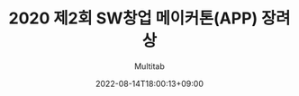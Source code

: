 ---
title: "2020 제2회 SW창업 메이커톤(APP) 장려상"
date: 2022-08-14T18:00:13+09:00
# weight: 2
# aliases: ["/first"]
tags: ["price", "WebApp", "Service"]
author: "Multitab"
# author: ["Me", "You"] # multiple authors
showToc: true
TocOpen: false
draft: false
hidemeta: false
comments: true
description: "처음으로 코딩을 시작하면서 PyGame을 이용해 게임을 개발해 나가는 과정을 경험한 프로젝트"
canonicalURL: "https://canonical.url/to/page"
disableHLJS: true # to disable highlightjs
disableShare: false
disableHLJS: false
hideSummary: false
searchHidden: true
ShowReadingTime: true
ShowBreadCrumbs: true
ShowPostNavLinks: true
ShowWordCount: true
ShowRssButtonInSectionTermList: true
UseHugoToc: true
cover:
image: "<image path/url>" # image path/url
alt: "<alt text>" # alt text
caption: "<text>" # display caption under cover
relative: false # when using page bundles set this to true
hidden: true # only hide on current single page
editPost:
Text: "Go Repository" # edit text
appendFilePath: true # to append file path to Edit link
---